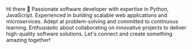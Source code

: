  Hi there 👋
Passionate software developer with expertise in Python, JavaScript. Experienced in building scalable web applications and microservices. Adept at problem-solving and committed to continuous learning. Enthusiastic about collaborating on innovative projects to deliver high-quality software solutions. Let's connect and create something amazing together!

<!--
**codingwithmuzim/codingwithmuzim** is a ✨ _special_ ✨ repository because its `README.md` (this file) appears on your GitHub profile.

Here are some ideas to get you started:

- 🔭 I’m currently working on ...
- 🌱 I’m currently learning ...
- 👯 I’m looking to collaborate on ...
- 🤔 I’m looking for help with ...
- 💬 Ask me about ...
- 📫 How to reach me: ...
- 😄 Pronouns: ...
- ⚡ Fun fact: ...
-->
